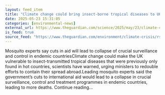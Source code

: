 ```yaml
---
layout: feed_item
title: "Climate change could bring insect-borne tropical diseases to UK, scientists warn"
date: 2025-05-23 15:31:05
categories: [environmental-news]
external_url: https://www.theguardian.com/science/2025/may/23/climate-change-could-bring-insect-borne-tropical-diseases-to-uk-scientists-warn
is_feed: true
source_feed: "https://www.theguardian.com/environment/climate-crisis/rss"
---
```


Mosquito experts say cuts in aid will lead to collapse of crucial surveillance and control in endemic countriesClimate change could make the UK vulnerable to insect-transmitted tropical diseases that were previously only found in hot countries, scientists have warned, urging ministers to redouble efforts to contain their spread abroad.Leading mosquito experts said the government’s cuts to international aid would lead to a collapse in crucial surveillance, control and treatment programmes in endemic countries, leading to more deaths. Continue reading...
